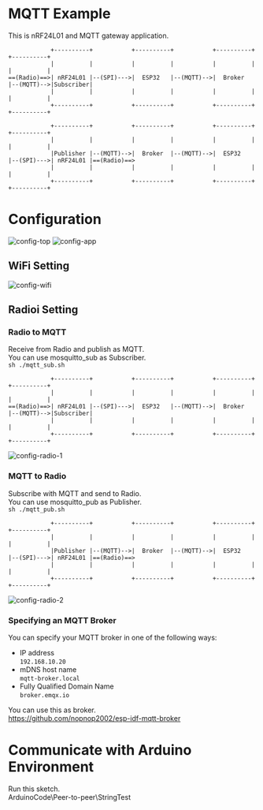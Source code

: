 # MQTT Example   
This is nRF24L01 and MQTT gateway application.   
```
            +----------+           +----------+           +----------+           +----------+
            |          |           |          |           |          |           |          |
==(Radio)==>| nRF24L01 |--(SPI)--->|  ESP32   |--(MQTT)-->|  Broker  |--(MQTT)-->|Subscriber|
            |          |           |          |           |          |           |          |
            +----------+           +----------+           +----------+           +----------+

            +----------+           +----------+           +----------+           +----------+
            |          |           |          |           |          |           |          |
            |Publisher |--(MQTT)-->|  Broker  |--(MQTT)-->|  ESP32   |--(SPI)--->| nRF24L01 |==(Radio)==>
            |          |           |          |           |          |           |          |
            +----------+           +----------+           +----------+           +----------+
```



# Configuration
![config-top](https://github.com/nopnop2002/esp-idf-mirf/assets/6020549/bea8b4a8-cb37-4aed-b88c-06910018dfb2)
![config-app](https://github.com/nopnop2002/esp-idf-mirf/assets/6020549/e440b0c8-1b5f-48ec-880d-ee756da23d0d)


## WiFi Setting

![config-wifi](https://github.com/nopnop2002/esp-idf-mirf/assets/6020549/4930402d-5cbf-4880-98b9-75509eb76981)


## Radioi Setting

### Radio to MQTT
Receive from Radio and publish as MQTT.   
You can use mosquitto_sub as Subscriber.   
```sh ./mqtt_sub.sh```

```
            +----------+           +----------+           +----------+           +----------+
            |          |           |          |           |          |           |          |
==(Radio)==>| nRF24L01 |--(SPI)--->|  ESP32   |--(MQTT)-->|  Broker  |--(MQTT)-->|Subscriber|
            |          |           |          |           |          |           |          |
            +----------+           +----------+           +----------+           +----------+
```

![config-radio-1](https://github.com/nopnop2002/esp-idf-mirf/assets/6020549/d8d0bb38-e9ad-4b86-b15f-7abd94bfb932)




### MQTT to Radio
Subscribe with MQTT and send to Radio.   
You can use mosquitto_pub as Publisher.   
```sh ./mqtt_pub.sh```

```
            +----------+           +----------+           +----------+           +----------+
            |          |           |          |           |          |           |          |
            |Publisher |--(MQTT)-->|  Broker  |--(MQTT)-->|  ESP32   |--(SPI)--->| nRF24L01 |==(Radio)==>
            |          |           |          |           |          |           |          |
            +----------+           +----------+           +----------+           +----------+
```

![config-radio-2](https://github.com/nopnop2002/esp-idf-mirf/assets/6020549/ad66e20f-ae63-4b33-b50a-1cc9faa9f7f2)


### Specifying an MQTT Broker   
You can specify your MQTT broker in one of the following ways:   
- IP address   
 ```192.168.10.20```   
- mDNS host name   
 ```mqtt-broker.local```   
- Fully Qualified Domain Name   
 ```broker.emqx.io```

You can use this as broker.   
https://github.com/nopnop2002/esp-idf-mqtt-broker


# Communicate with Arduino Environment   
Run this sketch.   
ArduinoCode\Peer-to-peer\StringTest   

